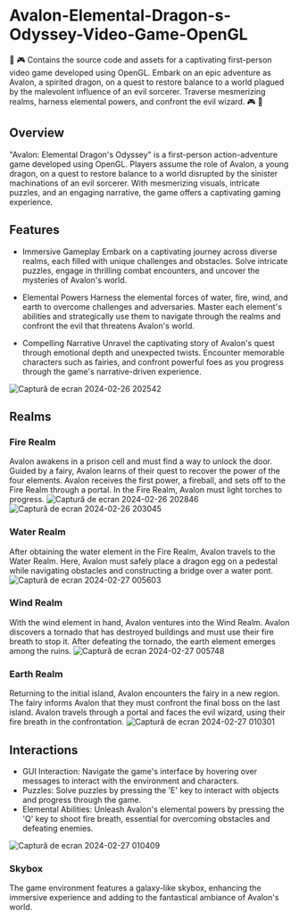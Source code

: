 # Avalon-Elemental-Dragon-s-Odyssey-Video-Game-OpenGL
🐉 🎮 Contains the source code and assets for a captivating first-person video game developed using OpenGL. Embark on an epic adventure as Avalon, a spirited dragon, on a quest to restore balance to a world plagued by the malevolent influence of an evil sorcerer. Traverse mesmerizing realms, harness elemental powers, and confront the evil wizard. 🎮 🐉

## Overview
"Avalon: Elemental Dragon's Odyssey" is a first-person action-adventure game developed using OpenGL. Players assume the role of Avalon, a young dragon, on a quest to restore balance to a world disrupted by the sinister machinations of an evil sorcerer. With mesmerizing visuals, intricate puzzles, and an engaging narrative, the game offers a captivating gaming experience.

## Features
* Immersive Gameplay
Embark on a captivating journey across diverse realms, each filled with unique challenges and obstacles. Solve intricate puzzles, engage in thrilling combat encounters, and uncover the mysteries of Avalon's world.

* Elemental Powers
Harness the elemental forces of water, fire, wind, and earth to overcome challenges and adversaries. Master each element's abilities and strategically use them to navigate through the realms and confront the evil that threatens Avalon's world.

* Compelling Narrative
Unravel the captivating story of Avalon's quest through emotional depth and unexpected twists. Encounter memorable characters such as fairies, and confront powerful foes as you progress through the game's narrative-driven experience.

![Captură de ecran 2024-02-26 202542](https://github.com/laura-gabriela27/Avalon-Elemental-Dragon-Odyssey-Video-Game-OpenGL/assets/147931608/7560f9d0-826f-4a82-9d4a-2c347b76d804)


## Realms

### Fire Realm
Avalon awakens in a prison cell and must find a way to unlock the door. Guided by a fairy, Avalon learns of their quest to recover the power of the four elements. Avalon receives the first power, a fireball, and sets off to the Fire Realm through a portal. In the Fire Realm, Avalon must light torches to progress.
![Captură de ecran 2024-02-26 202846](https://github.com/laura-gabriela27/Avalon-Elemental-Dragon-Odyssey-Video-Game-OpenGL/assets/147931608/6745be13-dd24-4307-8a9a-9892eae77a58)
![Captură de ecran 2024-02-26 203045](https://github.com/laura-gabriela27/Avalon-Elemental-Dragon-Odyssey-Video-Game-OpenGL/assets/147931608/9abe0d6d-f4dc-479d-b223-55ab18f77e75)




### Water Realm
After obtaining the water element in the Fire Realm, Avalon travels to the Water Realm. Here, Avalon must safely place a dragon egg on a pedestal while navigating obstacles and constructing a bridge over a water pont.
![Captură de ecran 2024-02-27 005603](https://github.com/laura-gabriela27/Avalon-Elemental-Dragon-Odyssey-Video-Game-OpenGL/assets/147931608/e51f5b8a-6037-410c-a697-f4d7a1019479)



### Wind Realm
With the wind element in hand, Avalon ventures into the Wind Realm. Avalon discovers a tornado that has destroyed buildings and must use their fire breath to stop it. After defeating the tornado, the earth element emerges among the ruins.
![Captură de ecran 2024-02-27 005748](https://github.com/laura-gabriela27/Avalon-Elemental-Dragon-Odyssey-Video-Game-OpenGL/assets/147931608/00744f70-f5d0-4237-9b89-0851dbab0b9a)



### Earth Realm
Returning to the initial island, Avalon encounters the fairy in a new region. The fairy informs Avalon that they must confront the final boss on the last island. Avalon travels through a portal and faces the evil wizard, using their fire breath in the confrontation.
![Captură de ecran 2024-02-27 010301](https://github.com/laura-gabriela27/Avalon-Elemental-Dragon-Odyssey-Video-Game-OpenGL/assets/147931608/b6bbef5b-6cee-4bd6-befd-5bf817da7ec2)



## Interactions
* GUI Interaction: Navigate the game's interface by hovering over messages to interact with the environment and characters.
* Puzzles: Solve puzzles by pressing the 'E' key to interact with objects and progress through the game.
* Elemental Abilities: Unleash Avalon's elemental powers by pressing the 'Q' key to shoot fire breath, essential for overcoming obstacles and defeating enemies.

 ![Captură de ecran 2024-02-27 010409](https://github.com/laura-gabriela27/Avalon-Elemental-Dragon-Odyssey-Video-Game-OpenGL/assets/147931608/c6717143-cd4c-43bd-871e-0173b896e712)

### Skybox
The game environment features a galaxy-like skybox, enhancing the immersive experience and adding to the fantastical ambiance of Avalon's world.
